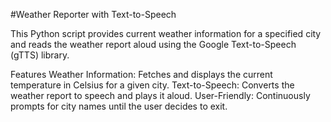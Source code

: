 #Weather Reporter with Text-to-Speech

This Python script provides current weather information for a specified city and reads the weather report aloud using the Google Text-to-Speech (gTTS) library.

Features
Weather Information: Fetches and displays the current temperature in Celsius for a given city.
Text-to-Speech: Converts the weather report to speech and plays it aloud.
User-Friendly: Continuously prompts for city names until the user decides to exit.
